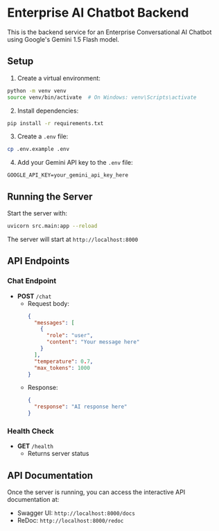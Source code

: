 # Enterprise AI Chatbot Backend

This is the backend service for an Enterprise Conversational AI Chatbot using Google's Gemini 1.5 Flash model.

## Setup

1. Create a virtual environment:

```bash
python -m venv venv
source venv/bin/activate  # On Windows: venv\Scripts\activate
```

2. Install dependencies:

```bash
pip install -r requirements.txt
```

3. Create a `.env` file:

```bash
cp .env.example .env
```

4. Add your Gemini API key to the `.env` file:

```
GOOGLE_API_KEY=your_gemini_api_key_here
```

## Running the Server

Start the server with:

```bash
uvicorn src.main:app --reload
```

The server will start at `http://localhost:8000`

## API Endpoints

### Chat Endpoint

- **POST** `/chat`
  - Request body:
    ```json
    {
      "messages": [
        {
          "role": "user",
          "content": "Your message here"
        }
      ],
      "temperature": 0.7,
      "max_tokens": 1000
    }
    ```
  - Response:
    ```json
    {
      "response": "AI response here"
    }
    ```

### Health Check

- **GET** `/health`
  - Returns server status

## API Documentation

Once the server is running, you can access the interactive API documentation at:

- Swagger UI: `http://localhost:8000/docs`
- ReDoc: `http://localhost:8000/redoc`

